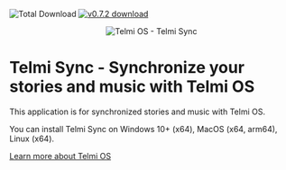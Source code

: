 ![Total Download](https://img.shields.io/github/downloads/DantSu/Telmi-Sync/total.svg) [![v0.7.2 download](https://img.shields.io/github/downloads/DantSu/Telmi-Sync/0.7.2/total.svg)](https://github.com/DantSu/Telmi-Sync/releases/tag/0.7.2)

<p align="center"><img = src="https://dantsu.com/files/Telmi_MiyooPC.jpg" alt="Telmi OS - Telmi Sync" /></p>

# Telmi Sync - Synchronize your stories and music with Telmi OS

This application is for synchronized stories and music with Telmi OS.

You can install Telmi Sync on Windows 10+ (x64), MacOS (x64, arm64), Linux (x64).

[Learn more about Telmi OS](https://github.com/DantSu/Telmi-story-teller)
